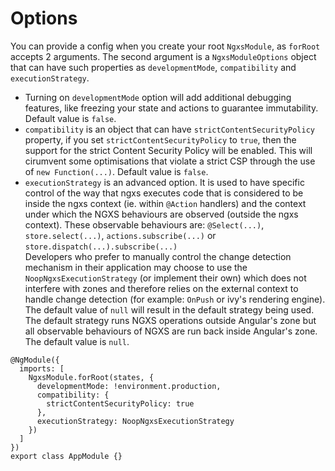 # Options

You can provide a config when you create your root `NgxsModule`, as `forRoot` accepts 2 arguments. The second argument is a `NgxsModuleOptions` object that can have such properties as `developmentMode`, `compatibility` and `executionStrategy`.

- Turning on `developmentMode` option will add additional debugging features, like freezing your state and actions to guarantee immutability. Default value is `false`.
- `compatibility` is an object that can have `strictContentSecurityPolicy` property, if you set `strictContentSecurityPolicy` to `true`, then the support for the strict Content Security Policy will be enabled. This will cirumvent some optimisations that violate a strict CSP through the use of `new Function(...)`. Default value is `false`.
- `executionStrategy` is an advanced option. It is used to have specific control of the way that ngxs executes code that is considered to be inside the ngxs context (ie. within `@Action` handlers) and the context under which the NGXS behaviours are observed (outside the ngxs context). These observable behaviours are: `@Select(...)`, `store.select(...)`, `actions.subscribe(...)` or `store.dispatch(...).subscribe(...)`  
  Developers who prefer to manually control the change detection mechanism in their application may choose to use the `NoopNgxsExecutionStrategy` (or implement their own) which does not interfere with zones and therefore relies on the external context to handle change detection (for example: `OnPush` or ivy's rendering engine). The default value of `null` will result in the default strategy being used. The default strategy runs NGXS operations outside Angular's zone but all observable behaviours of NGXS are run back inside Angular's zone. The default value is `null`.

```TS
@NgModule({
  imports: [
    NgxsModule.forRoot(states, {
      developmentMode: !environment.production,
      compatibility: {
        strictContentSecurityPolicy: true
      },
      executionStrategy: NoopNgxsExecutionStrategy
    })
  ]
})
export class AppModule {}
```
